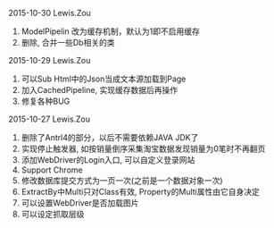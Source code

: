 2015-10-30 Lewis.Zou
1. ModelPipelin 改为缓存机制，默认为1即不启用缓存
2. 删除, 合并一些Db相关的类

2015-10-29 Lewis.Zou

1. 可以Sub Html中的Json当成文本源加载到Page
2. 加入CachedPipeline, 实现缓存数据后再操作
3. 修复各种BUG


2015-10-27 Lewis.Zou

1. 删除了Antrl4的部分，以后不需要依赖JAVA JDK了
2. 实现停止触发器, 如按销量倒序采集淘宝数据发现销量为0笔时不再翻页 
3. 添加WebDriver的Login入口, 可以自定义登录网站
4. Support Chrome 
5. 修改数据库提交方式为一页一次(之前是一个数据对象一次)
6. ExtractBy中Multi只对Class有效, Property的Multi属性由它自身决定
7. 可以设置WebDriver是否加载图片
8. 可以设定抓取层级
